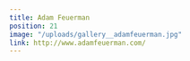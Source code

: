 ```yaml
---
title: Adam Feuerman
position: 21
image: "/uploads/gallery__adamfeuerman.jpg"
link: http://www.adamfeuerman.com/
---
```


